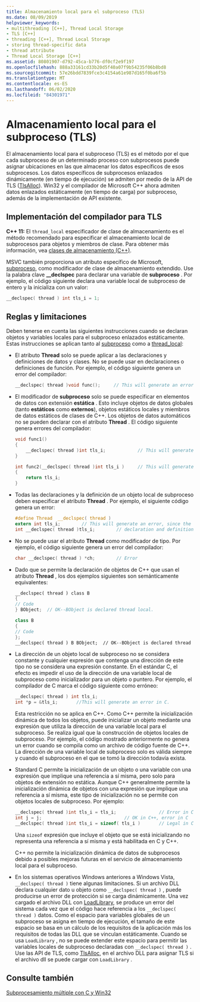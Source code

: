 ```yaml
---
title: Almacenamiento local para el subproceso (TLS)
ms.date: 08/09/2019
helpviewer_keywords:
- multithreading [C++], Thread Local Storage
- TLS [C++]
- threading [C++], Thread Local Storage
- storing thread-specific data
- thread attribute
- Thread Local Storage [C++]
ms.assetid: 80801907-d792-45ca-b776-df0cf2e9f197
ms.openlocfilehash: 888a33161cd33b20d5f40a07f9b54235f06b8bd8
ms.sourcegitcommit: 57e26bdd7839fce3c4154a61e987d165f0ba6f5b
ms.translationtype: MT
ms.contentlocale: es-ES
ms.lasthandoff: 06/02/2020
ms.locfileid: "84301971"
---
```

# <a name="thread-local-storage-tls"></a>Almacenamiento local para el subproceso (TLS)

El almacenamiento local para el subproceso (TLS) es el método por el que cada subproceso de un determinado proceso con subprocesos puede asignar ubicaciones en las que almacenar los datos específicos de esos subprocesos. Los datos específicos de subprocesos enlazados dinámicamente (en tiempo de ejecución) se admiten por medio de la API de TLS ([TlsAlloc](/windows/win32/api/processthreadsapi/nf-processthreadsapi-tlsalloc)). Win32 y el compilador de Microsoft C++ ahora admiten datos enlazados estáticamente (en tiempo de carga) por subproceso, además de la implementación de API existente.

## <a name="compiler-implementation-for-tls"></a><a name="_core_compiler_implementation_for_tls"></a>Implementación del compilador para TLS

**C++ 11:**  El `thread_local` especificador de clase de almacenamiento es el método recomendado para especificar el almacenamiento local de subprocesos para objetos y miembros de clase. Para obtener más información, vea [clases de almacenamiento (C++)](../cpp/storage-classes-cpp.md).

MSVC también proporciona un atributo específico de Microsoft, [subproceso](../cpp/thread.md), como modificador de clase de almacenamiento extendido. Use la palabra clave **__declspec** para declarar una variable de **subproceso** . Por ejemplo, el código siguiente declara una variable local de subproceso de entero y la inicializa con un valor:

```C
__declspec( thread ) int tls_i = 1;
```

## <a name="rules-and-limitations"></a>Reglas y limitaciones

Deben tenerse en cuenta las siguientes instrucciones cuando se declaran objetos y variables locales para el subproceso enlazados estáticamente. Estas instrucciones se aplican tanto al [subproceso](../cpp/thread.md) como a [thread_local](../cpp/storage-classes-cpp.md):

- El atributo **Thread** solo se puede aplicar a las declaraciones y definiciones de datos y clases. No se puede usar en declaraciones o definiciones de función. Por ejemplo, el código siguiente genera un error del compilador:

    ```C
    __declspec( thread )void func();     // This will generate an error.
    ```

- El modificador de **subproceso** solo se puede especificar en elementos de datos con extensión **estática** . Esto incluye objetos de datos globales (tanto **estáticos** como **externos**), objetos estáticos locales y miembros de datos estáticos de clases de C++. Los objetos de datos automáticos no se pueden declarar con el atributo **Thread** . El código siguiente genera errores del compilador:

    ```C
    void func1()
    {
        __declspec( thread )int tls_i;            // This will generate an error.
    }

    int func2(__declspec( thread )int tls_i )     // This will generate an error.
    {
        return tls_i;
    }
    ```

- Todas las declaraciones y la definición de un objeto local de subproceso deben especificar el atributo **Thread** . Por ejemplo, el siguiente código genera un error:

    ```C
    #define Thread  __declspec( thread )
    extern int tls_i;        // This will generate an error, since the
    int __declspec( thread )tls_i;        // declaration and definition differ.
    ```

- No se puede usar el atributo **Thread** como modificador de tipo. Por ejemplo, el código siguiente genera un error del compilador:

    ```C
    char __declspec( thread ) *ch;        // Error
    ```

- Dado que se permite la declaración de objetos de C++ que usan el atributo **Thread** , los dos ejemplos siguientes son semánticamente equivalentes:

    ```cpp
    __declspec( thread ) class B
    {
    // Code
    } BObject;  // OK--BObject is declared thread local.

    class B
    {
    // Code
    };
    __declspec( thread ) B BObject;  // OK--BObject is declared thread local.
    ```

- La dirección de un objeto local de subproceso no se considera constante y cualquier expresión que contenga una dirección de este tipo no se considera una expresión constante. En el estándar C, el efecto es impedir el uso de la dirección de una variable local de subproceso como inicializador para un objeto o puntero. Por ejemplo, el compilador de C marca el código siguiente como erróneo:

    ```C
    __declspec( thread ) int tls_i;
    int *p = &tls_i;       //This will generate an error in C.
    ```

   Esta restricción no se aplica en C++. Como C++ permite la inicialización dinámica de todos los objetos, puede inicializar un objeto mediante una expresión que utiliza la dirección de una variable local para el subproceso. Se realiza igual que la construcción de objetos locales de subproceso. Por ejemplo, el código mostrado anteriormente no genera un error cuando se compila como un archivo de código fuente de C++. La dirección de una variable local de subproceso solo es válida siempre y cuando el subproceso en el que se tomó la dirección todavía exista.

- Standard C permite la inicialización de un objeto o una variable con una expresión que implique una referencia a sí misma, pero solo para objetos de extensión no estática. Aunque C++ generalmente permite la inicialización dinámica de objetos con una expresión que implique una referencia a sí misma, este tipo de inicialización no se permite con objetos locales de subproceso. Por ejemplo:

    ```C
    __declspec( thread )int tls_i = tls_i;                // Error in C and C++
    int j = j;                               // OK in C++, error in C
    __declspec( thread )int tls_i = sizeof( tls_i )       // Legal in C and C++
    ```

   Una `sizeof` expresión que incluye el objeto que se está inicializando no representa una referencia a sí misma y está habilitada en C y C++.

   C++ no permite la inicialización dinámica de datos de subprocesos debido a posibles mejoras futuras en el servicio de almacenamiento local para el subproceso.

- En los sistemas operativos Windows anteriores a Windows Vista, `__declspec( thread )` tiene algunas limitaciones. Si un archivo DLL declara cualquier dato u objeto como `__declspec( thread )` , puede producirse un error de protección si se carga dinámicamente. Una vez cargado el archivo DLL con [LoadLibrary](/windows/win32/api/libloaderapi/nf-libloaderapi-loadlibraryw), se produce un error del sistema cada vez que el código hace referencia a los `__declspec( thread )` datos. Como el espacio para variables globales de un subproceso se asigna en tiempo de ejecución, el tamaño de este espacio se basa en un cálculo de los requisitos de la aplicación más los requisitos de todas las DLL que se vinculan estáticamente. Cuando se usa `LoadLibrary` , no se puede extender este espacio para permitir las variables locales de subproceso declaradas con `__declspec( thread )` . Use las API de TLS, como [TlsAlloc](/windows/win32/api/processthreadsapi/nf-processthreadsapi-tlsalloc), en el archivo DLL para asignar TLS si el archivo dll se puede cargar con `LoadLibrary` .

## <a name="see-also"></a>Consulte también

[Subprocesamiento múltiple con C y Win32](multithreading-with-c-and-win32.md)
